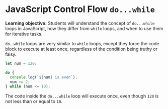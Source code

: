 <h1>
  <span class="headline">JavaScript Control Flow</span>
  <span class="subhead"><code>do...while</code></span>
</h1>

**Learning objective:** Students will understand the concept of `do...while` loops in JavaScript, how they differ from `while` loops, and when to use them for iterative tasks.

`do`...`while` loops are very similar to `while` loops, except they force the code block to execute at least once, regardless of the condition being truthy or falsy. 

```javascript
let num = 120;

do {
  console.log(`${num} is even`);
  num += 2;
} while (num <= 10);
```

The code inside the `do...while` loop will execute once, even though `120` is not less than or equal to `10`.

